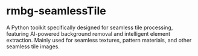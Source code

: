 # rmbg-seamlessTile
A Python toolkit specifically designed for seamless tile processing, featuring AI-powered background removal and intelligent element extraction. Mainly used for seamless textures, pattern materials, and other seamless tile images.
